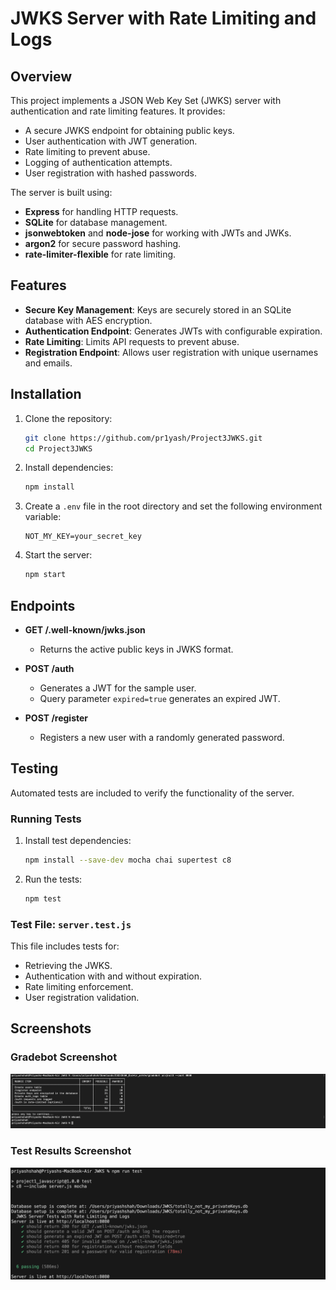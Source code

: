 # JWKS Server with Rate Limiting and Logs

## Overview
This project implements a JSON Web Key Set (JWKS) server with authentication and rate limiting features. It provides:
- A secure JWKS endpoint for obtaining public keys.
- User authentication with JWT generation.
- Rate limiting to prevent abuse.
- Logging of authentication attempts.
- User registration with hashed passwords.

The server is built using:
- **Express** for handling HTTP requests.
- **SQLite** for database management.
- **jsonwebtoken** and **node-jose** for working with JWTs and JWKs.
- **argon2** for secure password hashing.
- **rate-limiter-flexible** for rate limiting.

## Features
- **Secure Key Management**: Keys are securely stored in an SQLite database with AES encryption.
- **Authentication Endpoint**: Generates JWTs with configurable expiration.
- **Rate Limiting**: Limits API requests to prevent abuse.
- **Registration Endpoint**: Allows user registration with unique usernames and emails.

## Installation
1. Clone the repository:
   ```bash
   git clone https://github.com/pr1yash/Project3JWKS.git
   cd Project3JWKS
   ```
2. Install dependencies:
   ```bash
   npm install
   ```
3. Create a `.env` file in the root directory and set the following environment variable:
   ```env
   NOT_MY_KEY=your_secret_key
   ```
4. Start the server:
   ```bash
   npm start
   ```

## Endpoints
- **GET /.well-known/jwks.json**
  - Returns the active public keys in JWKS format.

- **POST /auth**
  - Generates a JWT for the sample user.
  - Query parameter `expired=true` generates an expired JWT.

- **POST /register**
  - Registers a new user with a randomly generated password.

## Testing
Automated tests are included to verify the functionality of the server.

### Running Tests
1. Install test dependencies:
   ```bash
   npm install --save-dev mocha chai supertest c8
   ```
2. Run the tests:
   ```bash
   npm test
   ```

### Test File: `server.test.js`
This file includes tests for:
- Retrieving the JWKS.
- Authentication with and without expiration.
- Rate limiting enforcement.
- User registration validation.

## Screenshots

### Gradebot Screenshot

![Gradebot Results](./Assets/gradebot.png)

### Test Results Screenshot

![Test Results](./Assets/test.png)

